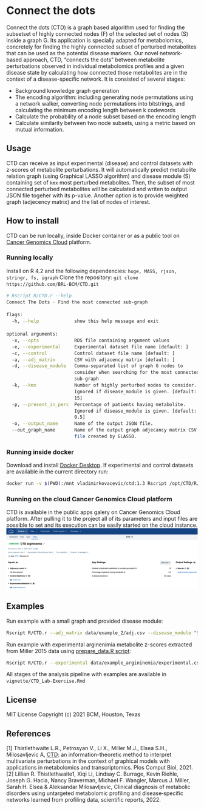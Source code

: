 # Connect the dots
Connect the dots (CTD) is a graph based algorithm used for finding the subsetset of highly connected nodes (F) of the selected set of nodes (S) inside a graph G. Its application is specially adapted for metabolomics, concretely for finding the highly connected subset of perturbed metabolites that can be used as the potential disease markers.
Our novel network-based approach, CTD, “connects the dots” between metabolite perturbations observed in individual metabolomics profiles and a given disease state by calculating how connected those metabolites are in the context of a disease-specific network. It is consisted of several stages:
- Background knowledge graph generation
- The encoding algorithm: including generating node permutations using a network walker, converting node permutations into bitstrings, and calculating the minimum encoding length between k codewords
- Calculate the probability of a node subset based on the encoding length
- Calculate similarity between two node subsets, using a metric based on mutual information.

## Usage
CTD can receive as input experimental (disease) and control datasets with z-scores of metabolite perturbations. It will automatically predict metabolite relation graph (using Graphical LASSO algorithm) and disease module (S) containing set of ```kmx``` most perturbed metabolites. Then, the subset of most connected perturbed metabolites will be calculated and writen to output JSON file togeher with its p-value.
Another option is to provide weighted graph (adjecency matrix) and the list of nodes of interest.
## How to install
CTD can be run locally, inside Docker container or as a public tool on [Cancer Genomics Cloud](https://cgc.sbgenomics.com/) platform.
### Running locally
 Install on R 4.2 and the following dependencies: ```huge, MASS, rjson, stringr, fs, igraph```
 Clone the repository: ```git clone https://github.com/BRL-BCM/CTD.git ```
```sh
# Rscript R/CTD.r --help
Connect The Dots - Find the most connected sub-graph

flags:
  -h, --help             show this help message and exit

optional arguments:
  -x, --opts             RDS file containing argument values
  -e, --experimental     Experimental dataset file name [default: ]
  -c, --control          Control dataset file name [default: ]
  -a, --adj_matrix       CSV with adjacency matrix [default: ]
  -d, --disease_module   Comma-separated list of graph G nodes to
                         consider when searching for the most connected
                         sub-graph
  -k, --kmx              Number of highly perturbed nodes to consider.
                         Ignored if disease_module is given. [default:
                         15]
  -p, --present_in_perc  Percentage of patients having metabolite.
                         Ignored if disease_module is given. [default:
                         0.5]
  -o, --output_name      Name of the output JSON file.
  --out_graph_name       Name of the output graph adjecancy matrix CSV
                         file created by GLASSO.
```
### Running inside docker
Download and install [Docker Desktop](https://www.docker.com/get-started).
If experimental and control datasets are available in the current directory run:
```sh
docker run -v $(PWD):/mnt vladimirkovacevic/ctd:1.3 Rscript /opt/CTD/R/CTD.r --experimental /mnt/experimental.csv --control /mnt/control.csv --output_name /mnt/output.json
```
### Running on the cloud Cancer Genomics Cloud platform
CTD is available in the public apps galery on Cancer Genomics Cloud platform. After pulling it to the project all of its parameters and input files are possible to set and its execution can be easily started on the cloud instance.
![CGC task](data/images/cgc_task.png)

## Examples

Run example with a small graph and provided disease module:
```sh
Rscript R/CTD.r --adj_matrix data/example_2/adj.csv --disease_module "S2,S4,S5,S7"
```
Run example with experimental arginenimia metabolite z-scores extracted from Miller 2015 data using [prepare_data.R script](data/example_argininemia/prepare_data.R):
```sh
Rscript R/CTD.r --experimental data/example_argininemia/experimental.csv --control data/example_argininemia/control.csv --kmx 15
```
All stages of the analysis pipeline with examples are available in ```vignette/CTD_Lab-Exercise.Rmd```

## License
MIT License
Copyright (c) 2021 BCM, Houston, Texas

## References
[1] Thistlethwaite L.R., Petrosyan V., Li X., Miller M.J., Elsea S.H., Milosavljevic A, [CTD](https://doi.org/10.1371/journal.pcbi.1008550): an information-theoretic method to interpret multivariate perturbations in the context of graphical models with applications in metabolomics and transcriptomics. Plos Comput Biol, 2021.
[2] Lillian R. Thistlethwaite1, Xiqi Li, Lindsay C. Burrage, Kevin Riehle, Joseph G. Hacia, Nancy Braverman, Michael F. Wangler, Marcus J. Miller, Sarah H. Elsea & Aleksandar Milosavljevic, Clinical diagnosis of metabolic disorders using untargeted metabolomic profiling and disease‑specific networks learned from profiling data, scientific reports, 2022.
